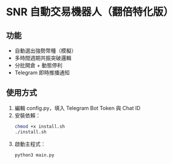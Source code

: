 # SNR 自動交易機器人（翻倍特化版）

## 功能
- 自動選出強勢幣種（模擬）
- 多時間週期共振突破邏輯
- 分批開倉 + 動態停利
- Telegram 即時推播通知

## 使用方式
1. 編輯 config.py，填入 Telegram Bot Token 與 Chat ID
2. 安裝依賴：
   ```bash
   chmod +x install.sh
   ./install.sh
   ```
3. 啟動主程式：
   ```bash
   python3 main.py
   ```
